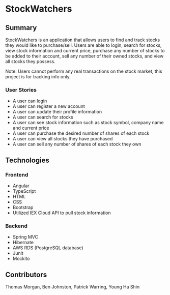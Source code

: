 # StockWatchers

## Summary
StockWatchers is an application that allows users to find and track stocks they would like to purchase/sell. Users are able to login, search for stocks, view stock information and current price, purchase any number of stocks to be added to their account, sell any number of their owned stocks, and view all stocks they possess.

Note: Users cannot perform any real transactions on the stock market, this project is for tracking info only.

### User Stories
- A user can login
- A user can register a new account
- A user can update their profile information
- A user can search for stocks
- A user can see stock information such as stock symbol, company name and current price
- A user can purchase the desired number of shares of each stock
- A user can view all stocks they have purchased
- A user can sell any number of shares of each stock they own

## Technologies

### Frontend
- Angular
- TypeScript
- HTML
- CSS
- Bootstrap
- Utilized IEX Cloud API to pull stock information

### Backend
- Spring MVC
- Hibernate
- AWS RDS (PostgreSQL database)
- Junit
- Mockito

## Contributors
Thomas Morgan, Ben Johnston, Patrick Warring, Young Ha Shin

